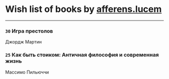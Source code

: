 # Wish list of books by [afferens.lucem](http://vk.com/id196071655)
---

### `30` Игра престолов
Джордж Мартин

### `25` Как быть стоиком: Античная философия и современная жизнь
Массимо Пильюччи

